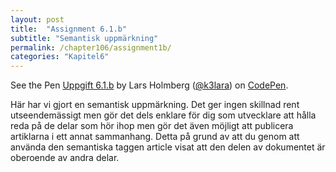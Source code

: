 ```yaml
---
layout: post
title:  "Assignment 6.1.b"
subtitle: "Semantisk uppmärkning"
permalink: /chapter106/assignment1b/
categories: "Kapitel6"
---
```

<p data-height="600" data-theme-id="light" data-slug-hash="GWYdVa" data-default-tab="html,result" data-user="k3lara" data-embed-version="2" data-pen-title="Uppgift 6.1.b" class="codepen">See the Pen <a href="http://codepen.io/k3lara/pen/GWYdVa/">Uppgift 6.1.b</a> by Lars Holmberg (<a href="http://codepen.io/k3lara">@k3lara</a>) on <a href="http://codepen.io">CodePen</a>.</p>
<script async src="https://production-assets.codepen.io/assets/embed/ei.js"></script>
<figcaption>Här har vi gjort en semantisk uppmärkning. Det ger ingen skillnad rent utseendemässigt men gör det dels enklare för dig som utvecklare att hålla reda på de delar som hör ihop men gör det även möjligt att publicera artiklarna i ett annat sammanhang. Detta på grund av att du genom att använda den semantiska taggen article visat att den delen av dokumentet är oberoende av andra delar.</figcaption>
